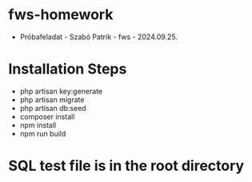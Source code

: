 # fws-homework
* Próbafeladat - Szabó Patrik - fws - 2024.09.25.

# Installation Steps
* php artisan key:generate
* php artisan migrate
* php artisan db:seed
* composer install
* npm install
* npm run build

# SQL test file is in the root directory

